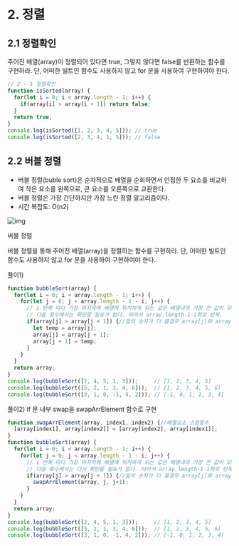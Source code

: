 # 2. 정렬

## 2.1 정렬확인

주어진 배열(array)이 정렬되어 있다면 true, 그렇지 않다면 false를 반환하는 함수를 구현하라. 단, 어떠한 빌트인 함수도 사용하지 않고 for 문을 사용하여 구현하여야 한다.

```javascript
// 2 - 1 정렬확인
function isSorted(array) {
  for(let i = 0; i < array.length - 1; i++) {
    if(array[i] > array[i + 1]) return false;
  }
  return true;
}
console.log(isSorted([1, 2, 3, 4, 5])); // true
console.log(isSorted([2, 3, 4, 1, 5])); // false

```



## 2.2 버블 정렬

- 버블 정렬(buble sort)은 순차적으로 배열을 순회하면서 인접한 두 요소를 비교하여 작은 요소를 왼쪽으로, 큰 요소를 오른쪽으로 교환한다.
- 버블 정렬은 가장 간단하지만 가장 느린 정렬 알고리즘이다.
- 시간 복잡도: O(n2)

![img](https://poiemaweb.com/assets/fs-images/bubble-sort.png)

버블 정렬

버블 정렬을 통해 주어진 배열(array)을 정렬하는 함수를 구현하라. 단, 어떠한 빌트인 함수도 사용하지 않고 for 문을 사용하여 구현하여야 한다.

풀이1)

```javascript
function bubbleSort(array) {
  for(let i = 0; i < array.length - 1; i++) {
    for(let j = 0; j < array.length - 1 - i; j++) {
      // i 반복 마다 가장 마지막에 배열에 위치하게 되는 값은 배열내의 가장 큰 값이 되므로
      // 다음 횟수에서는 확인할 필요가 없다. 따라서 array.length-1-i회로 반복.
      if(array[j] > array[j + 1]) {//앞의 숫자가 더 클경우 array[j]와 array[j+1] 스왑
        let temp = array[j]; 
        array[j] = array[j + 1];
        array[j + 1] = temp;
      }
    }
  }
  return array;
}
console.log(bubbleSort([2, 4, 5, 1, 3]));     // [1, 2, 3, 4, 5]
console.log(bubbleSort([5, 2, 1, 3, 4, 6]));  // [1, 2, 3, 4, 5, 6]
console.log(bubbleSort([3, 1, 0, -1, 4, 2])); // [-1, 0, 1, 2, 3, 4]
```





풀이2) if 문 내부 swap을 swapArrElement 함수로 구현

```javascript
function swapArrElement(array, index1, index2) {//배열요소 스왑함수
  [array[index1], array[index2]] = [array[index2], array[index1]];
}
function bubbleSort(array) {
  for(let i = 0; i < array.length - 1; i++) {
    for(let j = 0; j < array.length - 1 - i; j++) {
      // i 반복 마다 가장 마지막에 배열에 위치하게 되는 값은 배열내의 가장 큰 값이 되므로
      // 다음 횟수에서는 다시 확인할 필요가 없다. 따라서 array.length-1-i회로 반복.
      if(array[j] > array[j + 1]) {//앞의 숫자가 더 클경우 array[j]와 array[j+1] 스왑
        swapArrElement(array, j, j+1);
      }
    }
  }
  return array;
}
console.log(bubbleSort([2, 4, 5, 1, 3]));     // [1, 2, 3, 4, 5]
console.log(bubbleSort([5, 2, 1, 3, 4, 6]));  // [1, 2, 3, 4, 5, 6]
console.log(bubbleSort([3, 1, 0, -1, 4, 2])); // [-1, 0, 1, 2, 3, 4]
```



